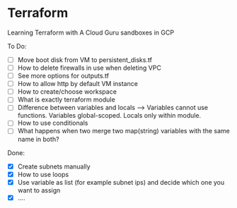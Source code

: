 # Terraform
Learning Terraform with A Cloud Guru sandboxes in GCP

To Do:

- [ ] Move boot disk from VM to persistent_disks.tf
- [ ] How to delete firewalls in use when deleting VPC
- [ ] See more options for outputs.tf
- [ ] How to allow http by default VM instance
- [ ] How to create/choose workspace
- [ ] What is exactly terraform module
- [ ] Difference between variables and locals --> Variables cannot use functions. Variables global-scoped. Locals only within module.
- [ ] How to use conditionals
- [ ] What happens when two merge two map(string) variables with the same name in both?

Done:
- [X] Create subnets manually
- [X] How to use loops
- [X] Use variable as list (for example subnet ips) and decide which one you want to assign
- [X] ....